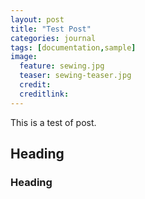 ```yaml
---
layout: post
title: "Test Post"
categories: journal
tags: [documentation,sample]
image:
  feature: sewing.jpg
  teaser: sewing-teaser.jpg
  credit:
  creditlink:
---
```


This is a test of post.

## Heading

### Heading